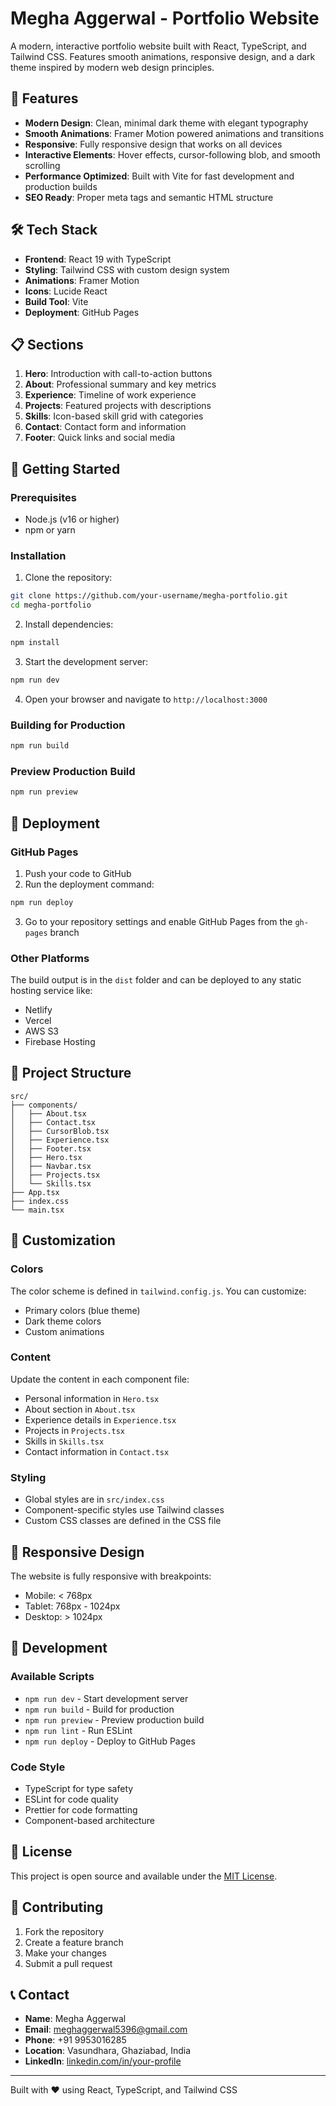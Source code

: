 # Megha Aggerwal - Portfolio Website

A modern, interactive portfolio website built with React, TypeScript, and Tailwind CSS. Features smooth animations, responsive design, and a dark theme inspired by modern web design principles.

## 🚀 Features

- **Modern Design**: Clean, minimal dark theme with elegant typography
- **Smooth Animations**: Framer Motion powered animations and transitions
- **Responsive**: Fully responsive design that works on all devices
- **Interactive Elements**: Hover effects, cursor-following blob, and smooth scrolling
- **Performance Optimized**: Built with Vite for fast development and production builds
- **SEO Ready**: Proper meta tags and semantic HTML structure

## 🛠️ Tech Stack

- **Frontend**: React 19 with TypeScript
- **Styling**: Tailwind CSS with custom design system
- **Animations**: Framer Motion
- **Icons**: Lucide React
- **Build Tool**: Vite
- **Deployment**: GitHub Pages

## 📋 Sections

1. **Hero**: Introduction with call-to-action buttons
2. **About**: Professional summary and key metrics
3. **Experience**: Timeline of work experience
4. **Projects**: Featured projects with descriptions
5. **Skills**: Icon-based skill grid with categories
6. **Contact**: Contact form and information
7. **Footer**: Quick links and social media

## 🚀 Getting Started

### Prerequisites

- Node.js (v16 or higher)
- npm or yarn

### Installation

1. Clone the repository:
```bash
git clone https://github.com/your-username/megha-portfolio.git
cd megha-portfolio
```

2. Install dependencies:
```bash
npm install
```

3. Start the development server:
```bash
npm run dev
```

4. Open your browser and navigate to `http://localhost:3000`

### Building for Production

```bash
npm run build
```

### Preview Production Build

```bash
npm run preview
```

## 🚀 Deployment

### GitHub Pages

1. Push your code to GitHub
2. Run the deployment command:
```bash
npm run deploy
```

3. Go to your repository settings and enable GitHub Pages from the `gh-pages` branch

### Other Platforms

The build output is in the `dist` folder and can be deployed to any static hosting service like:
- Netlify
- Vercel
- AWS S3
- Firebase Hosting

## 📁 Project Structure

```
src/
├── components/
│   ├── About.tsx
│   ├── Contact.tsx
│   ├── CursorBlob.tsx
│   ├── Experience.tsx
│   ├── Footer.tsx
│   ├── Hero.tsx
│   ├── Navbar.tsx
│   ├── Projects.tsx
│   └── Skills.tsx
├── App.tsx
├── index.css
└── main.tsx
```

## 🎨 Customization

### Colors
The color scheme is defined in `tailwind.config.js`. You can customize:
- Primary colors (blue theme)
- Dark theme colors
- Custom animations

### Content
Update the content in each component file:
- Personal information in `Hero.tsx`
- About section in `About.tsx`
- Experience details in `Experience.tsx`
- Projects in `Projects.tsx`
- Skills in `Skills.tsx`
- Contact information in `Contact.tsx`

### Styling
- Global styles are in `src/index.css`
- Component-specific styles use Tailwind classes
- Custom CSS classes are defined in the CSS file

## 📱 Responsive Design

The website is fully responsive with breakpoints:
- Mobile: < 768px
- Tablet: 768px - 1024px
- Desktop: > 1024px

## 🔧 Development

### Available Scripts

- `npm run dev` - Start development server
- `npm run build` - Build for production
- `npm run preview` - Preview production build
- `npm run lint` - Run ESLint
- `npm run deploy` - Deploy to GitHub Pages

### Code Style

- TypeScript for type safety
- ESLint for code quality
- Prettier for code formatting
- Component-based architecture

## 📄 License

This project is open source and available under the [MIT License](LICENSE).

## 🤝 Contributing

1. Fork the repository
2. Create a feature branch
3. Make your changes
4. Submit a pull request

## 📞 Contact

- **Name**: Megha Aggerwal
- **Email**: meghaggerwal5396@gmail.com
- **Phone**: +91 9953016285
- **Location**: Vasundhara, Ghaziabad, India
- **LinkedIn**: [linkedin.com/in/your-profile](https://linkedin.com/in/your-profile)

---

Built with ❤️ using React, TypeScript, and Tailwind CSS
